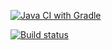 [![Java CI with Gradle](https://github.com/AleksandraKalerina/HwAK1.2.2/actions/workflows/gradle.yml/badge.svg)](https://github.com/AleksandraKalerina/HwAK1.2.2/actions/workflows/gradle.yml)

[![Build status](https://ci.appveyor.com/api/projects/status/wmh1tgv3457uxt5j?svg=true)](https://ci.appveyor.com/project/AleksandraKalerina/hwak1-2-2)
